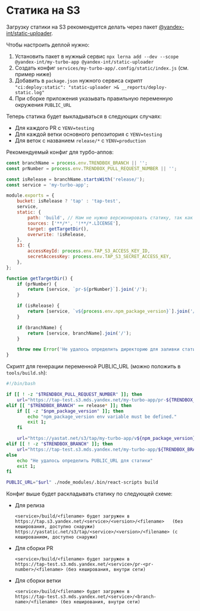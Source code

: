 # Статика на S3

Загрузку статики на S3 рекомендуется делать через пакет [@yandex-int/static-uploader](https://github.yandex-team.ru/search-interfaces/frontend/tree/master/packages/static-uploader).

Чтобы настроить деплой нужно:

1. Установить пакет в нужный сервис `npx lerna add --dev --scope @yandex-int/my-turbo-app @yandex-int/static-uploader`
2. Создать конфиг `services/my-turbo-app/.config/static/index.js` (см. пример ниже)
3. Добавить в `package.json` нужного сервиса скрипт `"ci:deploy:static": "static-uploader >& __reports/deploy-static.log"`
4. При сборке приложения указывать правильную переменную окружения `PUBLIC_URL`

Теперь статика будет выкладываться в следующих случаях:

-   Для каждого PR с `YENV=testing`
-   Для каждой ветки основного репозитория с `YENV=testing`
-   Для веток с названием `release/*` с `YENV=production`

Рекомендуемый конфиг для турбо-аппов:

```js
const branchName = process.env.TRENDBOX_BRANCH || '';
const prNumber = process.env.TRENDBOX_PULL_REQUEST_NUMBER || '';

const isRelease = branchName.startsWith('release/');
const service = 'my-turbo-app';

module.exports = {
    bucket: isRelease ? 'tap' : 'tap-test',
    service,
    static: {
        path: 'build', // Нам не нужно версионировать статику, так как в названиях файлов есть хеш
        sources: ['**/*', '!**/*.LICENSE'],
        target: getTargetDir(),
        overwrite: !isRelease,
    },
    s3: {
        accessKeyId: process.env.TAP_S3_ACCESS_KEY_ID,
        secretAccessKey: process.env.TAP_S3_SECRET_ACCESS_KEY,
    },
};

function getTargetDir() {
    if (prNumber) {
        return [service, `pr-${prNumber}`].join('/');
    }

    if (isRelease) {
        return [service, `v${process.env.npm_package_version}`].join('/');
    }

    if (branchName) {
        return [service, branchName].join('/');
    }

    throw new Error('Не удалось определить директорию для заливки статики');
}
```

Скрипт для генерации переменной PUBLIC_URL (можно положить в `tools/build.sh`):

```bash
#!/bin/bash

if [[ ! -z "$TRENDBOX_PULL_REQUEST_NUMBER" ]]; then
    url="https://tap-test.s3.mds.yandex.net/my-turbo-app/pr-${TRENDBOX_PULL_REQUEST_NUMBER}"
elif [[ "$TRENDBOX_BRANCH" == release* ]]; then
    if [[ -z "$npm_package_version" ]]; then
        echo "npm_package_version env variable must be defined."
        exit 1;
    fi

    url="https://yastat.net/s3/tap/my-turbo-app/v${npm_package_version}"
elif [[ ! -z "$TRENDBOX_BRANCH" ]]; then
    url="https://tap-test.s3.mds.yandex.net/my-turbo-app/${TRENDBOX_BRANCH}"
else
    echo "Не удалось определить PUBLIC_URL для статики"
    exit 1;
fi

PUBLIC_URL="$url" ./node_modules/.bin/react-scripts build
```

Конфиг выше будет раскладывать статику по следующей схеме:

-   Для релиза

    ```
    <service>/build/<filename> будет загружен в
    https://tap.s3.yandex.net/<service>/<version>/<filename>   (без кеширования, доступно снаружи)
    https://yastatic.net/s3/tap/<service>/<version>/<filename> (с кешированием, доступно снаружи)
    ```

-   Для сборки PR

    ```
    <service>/build/<filename> будет загружен в
    https://tap-test.s3.mds.yandex.net/<service>/pr-<pr-number>/<filename> (без кеширования, внутри сети)
    ```

-   Для сборки ветки
    ```
    <service>/build/<filename> будет загружен в
    https://tap-test.s3.mds.yandex.net/<service>/<branch-name>/<filename> (без кеширования, внутри сети)
    ```
